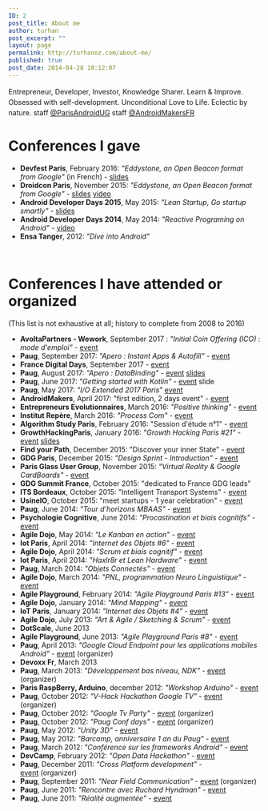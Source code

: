 ```yaml
---
ID: 2
post_title: About me
author: turhan
post_excerpt: ""
layout: page
permalink: http://turhanoz.com/about-me/
published: true
post_date: 2014-04-28 18:12:07
---
```

Entrepreneur, Developer, Investor, Knowledge Sharer.
<span style="line-height: 1.5;">Learn &amp; Improve.
</span><span style="line-height: 1.5;">Obsessed with self-development.
</span><span style="line-height: 1.5;">Unconditional Love to Life.
</span><span style="line-height: 1.5;">Eclectic by nature.
</span><span style="line-height: 1.5;">staff </span><a style="line-height: 1.5;" href="https://twitter.com/ParisAndroidUG">@ParisAndroidUG</a>
<span style="line-height: 1.5;">staff </span><a style="line-height: 1.5;" href="https://twitter.com/AndroidMakersFR">@AndroidMakersFR</a>
<h1>Conferences I gave</h1>
<ul>
 	<li><strong>Devfest Paris</strong>, February 2016: <em>"Eddystone, an Open Beacon format from Google"</em> (in French) - <a href="https://speakerdeck.com/turhanoz/eddystone-devfest-paris-2016">slides</a></li>
 	<li><strong>Droidcon Paris</strong>, November 2015: <em>"Eddystone, an Open Beacon format from Google"</em> - <a href="https://speakerdeck.com/turhanoz/eddystone-droidcon-paris-2015">slides</a> <a href="https://www.youtube.com/watch?v=HR3X5h9xdno">video</a></li>
 	<li><strong>Android Developer Days 2015</strong>, May 2015: <em>"Lean Startup, Go startup smartly"</em> - <a href="http://turhanoz.com/lean-startup-go-startup-smartly/">slides</a></li>
 	<li><strong>Android Developer Days 2014</strong>, May 2014: <em>"Reactive Programing on Android"</em> - <a href="http://turhanoz.com/introduction-to-reactive-programming-on-android/">video</a></li>
 	<li><strong>Ensa Tanger</strong>, 2012: <em>"Dive into Android"</em></li>
</ul>
&nbsp;
<h1>Conferences I have attended or organized</h1>
(This list is not exhaustive at all; history to complete from 2008 to 2016)
<ul>
 	<li><strong>AvoltaPartners - Wework</strong>, September 2017 : <em>"Initial Coin Offering (ICO) : mode d'emploi"</em> - <a href="https://avoltapartners.typeform.com/to/oL20dk">event</a></li>
 	<li><strong>Paug</strong>, September 2017: <em>"Apero : Instant Apps &amp; Autofill"</em> - <a href="https://www.meetup.com/fr-FR/Android-Paris/events/243296933/">event</a></li>
 	<li><strong>France Digital Days</strong>, September 2017 - <a href="http://www.francedigitale.org/FDDay/">event</a></li>
 	<li><strong>Paug</strong>, August 2017: <em>"Apero : DataBinding"</em> - <a href="https://www.meetup.com/fr-FR/Android-Paris/events/242254373/">event</a> <a href="https://docs.google.com/presentation/d/1iGhQ_wqP_YeFBjzKSCK5_VxOrk48xECUUF8Ooh_UIHw/edit#slide=id.gc6f9e470d_0_0">slides</a></li>
 	<li><strong>Paug</strong>, June 2017: <em>"Getting started with Kotlin"</em> - <a href="https://www.meetup.com/fr-FR/Android-Paris/events/240755016/">event</a> slide</li>
 	<li><strong>Paug</strong>, May 2017: <em>"I/O Extended 2017 Paris"</em> <a href="https://www.meetup.com/fr-FR/Android-Paris/events/239872164/">event</a></li>
 	<li><strong>AndroidMakers</strong>, April 2017: "first edition, 2 days event" - <a href="https://www.meetup.com/fr-FR/Android-Paris/events/237899363/">event</a></li>
 	<li><strong>Entrepreneurs Evolutionnaires</strong>, March 2016: <em>"Positive thinking"</em> - <a href="http://www.meetup.com/les-entrepreneurs-evolutionnaires/events/227991285">event</a></li>
 	<li><strong>Institut Repère</strong>, March 2016: <em>"Process Com"</em> - <a href="http://www.institut-repere.com/Infos-pratiques/soirees-decouverte.html">event</a></li>
 	<li><strong>Algorithm Study Paris</strong>, February 2016: "Session d'étude n°1" - <a href="http://www.meetup.com/fr-FR/algolovers/events/228424588/">event</a></li>
 	<li><strong>GrowthHackingParis</strong>, January 2016: <em>"Growth Hacking Paris #21"</em> - <a href="http://www.meetup.com/fr-FR/GrowthHackingParis/events/227937559/">event</a> <a href="http://fr.slideshare.net/_TheFamily/growth-hacking-paris-21">slides</a></li>
 	<li><strong>Find your Path</strong>, December 2015: "Discover your inner State" - <a href="http://www.meetup.com/fr/Find-your-path-discover-your-Inner-State-West-Paris-Meetup/events/227162972/">event</a></li>
 	<li><strong>GDG Paris</strong>, December 2015: <em>"Design Sprint - Introduction"</em> - <a href="http://www.meetup.com/fr/gdg-paris/events/227115739/">event</a></li>
 	<li><strong>Paris Glass User Group</strong>, November 2015: <em>"Virtual Reality &amp; Google CardBoards"</em> - <a href="http://www.meetup.com/ParisGlassUG/events/226748780/">event</a></li>
 	<li><strong>GDG Summit France</strong>, October 2015: "dedicated to France GDG leads"</li>
 	<li><strong>ITS Bordeaux</strong>, October 2015: "Intelligent Transport Systems" - <a href="http://itsworldcongress.com/">event</a></li>
 	<li><strong>UsineIO</strong>, October 2015: "meet startups - 1 year celebration" - <a href="http://www.eventbrite.fr/e/billets-usine-io-a-1-an-oiio-18450285300">event</a></li>
 	<li><strong>Paug</strong>, June 2014: <em>"Tour d'horizons MBAAS"</em> - <a href="http://www.meetup.com/fr/Android-Paris/events/186708162/">event</a></li>
 	<li><strong>Psychologie Cognitive</strong>, June 2014: <em>"Procastination et biais cognitifs"</em> - <a href="http://www.meetup.com/fr/Psychologie-Cognitive-et-Changement-Paris-Meetup/events/185400132/">event</a></li>
 	<li><strong>Agile Dojo</strong>, May 2014: <em>"Le Kanban en action"</em> - <a href="http://www.meetup.com/fr/AgileDojo/events/159621952/">event</a></li>
 	<li><strong>Iot Paris</strong>, April 2014: <em>"Internet des Objets #6"</em> - <a href="http://www.meetup.com/fr/Internet-of-Things-Paris/events/175771622/">event</a></li>
 	<li><strong>Agile Dojo</strong>, April 2014: <em>"Scrum et biais cognitif"</em> - <a href="http://www.meetup.com/fr/AgileDojo/events/159615002/">event</a></li>
 	<li><strong>Iot Paris</strong>, April 2014: <em>"Haxlr8r et Lean Hardware"</em> - <a href="http://www.meetup.com/fr/Internet-of-Things-Paris/events/175786072/">event</a></li>
 	<li><strong>Paug</strong>, March 2014: <em>"Objets Connectés"</em> - <a href="http://www.meetup.com/fr/Android-Paris/events/165747662/">event</a></li>
 	<li><strong>Agile Dojo</strong>, March 2014: <em>"PNL, programmation Neuro Linguistique"</em> - <a href="http://www.meetup.com/fr/AgileDojo/events/159614322/">event</a></li>
 	<li><strong>Agile Playground</strong>, February 2014: <em>"Agile Playground Paris #13"</em> - <a href="http://www.meetup.com/fr/Agile-Play-Ground/events/164014732/">event</a></li>
 	<li><strong>Agile Dojo</strong>, January 2014: <em>"Mind Mapping"</em> - <a href="http://www.meetup.com/fr/AgileDojo/events/159150222/">event</a></li>
 	<li><strong>IoT Paris</strong>, January 2014: <em>"Internet des Objets #4"</em> - <a href="http://www.meetup.com/fr/Internet-of-Things-Paris/events/159790412/">event</a></li>
 	<li><strong>Agile Dojo</strong>, July 2013: <em>"Art &amp; Agile / Sketching &amp; Scrum"</em> - <a href="http://www.meetup.com/fr/AgileDojo/events/95899482/">event</a></li>
 	<li><strong>DotScale</strong>, June 2013</li>
 	<li><strong>Agile Playground</strong>, June 2013: <em>"Agile Playground Paris #8"</em> - <a href="http://www.meetup.com/fr/Agile-Play-Ground/events/116135052/">event</a></li>
 	<li><strong>Paug</strong>, April 2013: <em>"Google Cloud Endpoint pour les applications mobiles Android"</em> - <a href="http://www.meetup.com/fr/Android-Paris/events/109846372/">event</a> (organizer)</li>
 	<li><strong>Devoxx Fr</strong>, March 2013</li>
 	<li><strong>Paug</strong>, March 2013: <em>"Développement bas niveau, NDK"</em> - <a href="http://www.meetup.com/fr/Android-Paris/events/105234332/">event</a> (organizer)</li>
 	<li><strong>Paris RaspBerry, Arduino</strong>, december 2012: <em>"Workshop Arduino"</em> - <a href="http://www.meetup.com/fr/Paris-Arduino/events/93836992/">event</a></li>
 	<li><strong>Paug</strong>, October 2012: <em>"V-Hack Hackathon Google TV"</em> - <a href="http://www.meetup.com/fr/Android-Paris/events/82391022/">event</a> (organizer)</li>
 	<li><strong>Paug</strong>, October 2012: <em>"Google Tv Party"</em> - <a href="http://www.meetup.com/fr/Android-Paris/events/82390292/">event</a> (organizer)</li>
 	<li><strong>Paug</strong>, October 2012: <em>"Paug Conf days"</em> - <a href="http://www.meetup.com/fr/Android-Paris/events/82386182/">event</a> (organizer)</li>
 	<li><strong>Paug</strong>, May 2012: <em>"Unity 3D"</em> - <a href="http://www.meetup.com/fr/Android-Paris/events/64888772/">event</a></li>
 	<li><strong>Paug</strong>, May 2012: <em>"Barcamp, anniversaire 1 an du Paug"</em> - <a href="http://www.meetup.com/fr/Android-Paris/events/61537692/">event</a></li>
 	<li><strong>Paug</strong>, March 2012: <em>"Conférence sur les frameworks Android"</em> - <a href="http://www.meetup.com/fr/Android-Paris/events/54188892/">event</a></li>
 	<li><strong>DevCamp</strong>, February 2012: <em>"Open Data Hackathon"</em> - <a href="http://www.meetup.com/fr/Android-Paris/events/49142952/">event</a></li>
 	<li><strong>Paug</strong>, December 2011: <em>"Cross Platform development"</em> - <a href="http://www.meetup.com/fr/Android-Paris/events/42323172/">event</a> (organizer)</li>
 	<li><strong>Paug</strong>, September 2011: <em>"Near Field Communication"</em> - <a href="http://www.meetup.com/fr/Android-Paris/events/31978752/">event</a> (organizer)</li>
 	<li><strong>Paug</strong>, June 2011: <em>"Rencontre avec Ruchard Hyndman"</em> - <a href="http://www.meetup.com/fr/Android-Paris/events/25600141/">event</a></li>
 	<li><strong>Paug</strong>, June 2011: <em>"Réalité augmentée"</em> - <a href="http://www.meetup.com/fr/Android-Paris/events/18359271/">event</a></li>
</ul>